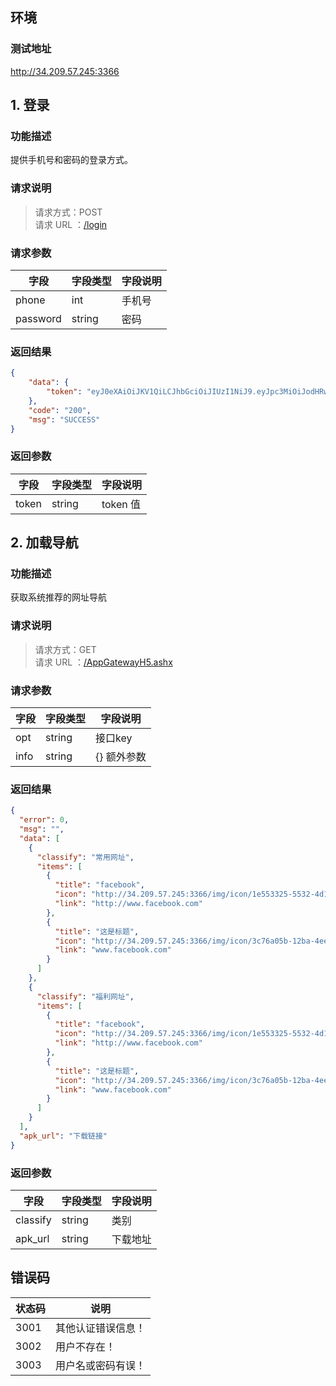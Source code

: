 ## 环境

### 测试地址
http://34.209.57.245:3366

## 1. 登录

### 功能描述

提供手机号和密码的登录方式。

### 请求说明

> 请求方式：POST<br>
> 请求 URL ：[/login](#)

### 请求参数

| 字段     | 字段类型 | 字段说明 |
| -------- | -------- | -------- |
| phone    | int      | 手机号   |
| password | string   | 密码     |

### 返回结果

```json
{
    "data": {
        "token": "eyJ0eXAiOiJKV1QiLCJhbGciOiJIUzI1NiJ9.eyJpc3MiOiJodHRwOi8vc2FsZS1hcGkuZGV2L2xvZ2luIiwiaWF0IjoxNDkxNTMyOTI4LCJleHAiOjE0OTIyNTI5MjgsIm5iZiI6MTQ5MTUzMjkyOCwianRpIjoiN1hCUXdwN1FHZmxUdHVVQiIsInV1aWQiOiI1MDZjYWY3MCJ9.FyyXagHtBfDBtMJZPV_hm2q6CVULpY63JPDGDHXc"
    },
    "code": "200",
    "msg": "SUCCESS"
}
```

### 返回参数

| 字段  | 字段类型 | 字段说明 |
| ----- | -------- | -------- |
| token | string   | token 值 |

## 2. 加载导航

### 功能描述

获取系统推荐的网址导航

### 请求说明

> 请求方式：GET<br>
> 请求 URL ：[/AppGatewayH5.ashx](#)

### 请求参数

| 字段     | 字段类型 | 字段说明 |
| -------- | -------- | -------- |
| opt | string   | 接口key     |
| info | string   | {} 额外参数     |

### 返回结果

```json
{
  "error": 0,
  "msg": "",
  "data": [
    {
      "classify": "常用网址",
      "items": [
        {
          "title": "facebook",
          "icon": "http://34.209.57.245:3366/img/icon/1e553325-5532-4d17-99f3-6a04f867f24b.png",
          "link": "http://www.facebook.com"
        },
        {
          "title": "这是标题",
          "icon": "http://34.209.57.245:3366/img/icon/3c76a05b-12ba-4eea-a09f-3718a45c787e.png",
          "link": "www.facebook.com"
        }
      ]
    },
    {
      "classify": "福利网址",
      "items": [
        {
          "title": "facebook",
          "icon": "http://34.209.57.245:3366/img/icon/1e553325-5532-4d17-99f3-6a04f867f24b.png",
          "link": "http://www.facebook.com"
        },
        {
          "title": "这是标题",
          "icon": "http://34.209.57.245:3366/img/icon/3c76a05b-12ba-4eea-a09f-3718a45c787e.png",
          "link": "www.facebook.com"
        }
      ]
    }
  ],
  "apk_url": "下载链接"
}
```

### 返回参数

| 字段  | 字段类型 | 字段说明 |
| ----- | -------- | -------- |
| classify | string   | 类别 |
| apk_url | string   | 下载地址 |


## 错误码

| 状态码 | 说明               |
| ------ | ------------------ |
| 3001   | 其他认证错误信息！ |
| 3002   | 用户不存在！       |
| 3003   | 用户名或密码有误！ |

